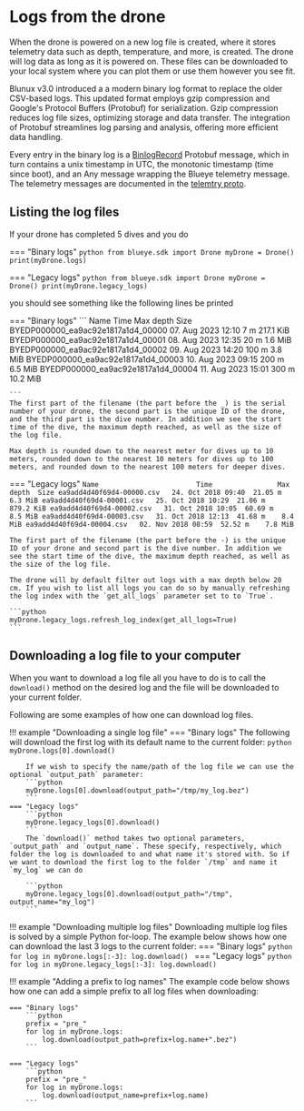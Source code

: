 # Logs from the drone

When the drone is powered on a new log file is created, where it stores telemetry data such as depth, temperature, and more, is created. The drone will log data as long as it is powered on. These files can be downloaded to your local system where you can plot them or use them however you see fit.

 Blunux v3.0 introduced a a modern binary log format to replace the older CSV-based logs. This updated format employs gzip compression and Google's Protocol Buffers (Protobuf) for serialization. Gzip compression reduces log file sizes, optimizing storage and data transfer. The integration of Protobuf streamlines log parsing and analysis, offering more efficient data handling.

 Every entry in the binary log is a [BinlogRecord](../../protobuf-protocol/#binlogrecord) Protobuf message, which in turn contains a unix timestamp in UTC, the monotonic timestamp (time since boot), and an Any message wrapping the Blueye telemetry message. The telemetry messages are documented in the [telemtry proto](../../docs/protobuf-protocol/#telemetryproto).

## Listing the log files
If your drone has completed 5 dives and you do

=== "Binary logs"
    ```python
    from blueye.sdk import Drone
    myDrone = Drone()
    print(myDrone.logs)
    ```

=== "Legacy logs"
    ```python
    from blueye.sdk import Drone
    myDrone = Drone()
    print(myDrone.legacy_logs)
    ```

you should see something like the following lines be printed

=== "Binary logs"
    ```
    Name                                Time                Max depth    Size
    BYEDP000000_ea9ac92e1817a1d4_00000  07. Aug 2023 12:10  7 m          217.1 KiB
    BYEDP000000_ea9ac92e1817a1d4_00001  08. Aug 2023 12:35  20 m         1.6 MiB
    BYEDP000000_ea9ac92e1817a1d4_00002  09. Aug 2023 14:20  100 m        3.8 MiB
    BYEDP000000_ea9ac92e1817a1d4_00003  10. Aug 2023 09:15  200 m        6.5 MiB
    BYEDP000000_ea9ac92e1817a1d4_00004  11. Aug 2023 15:01  300 m        10.2 MiB

    ```
    The first part of the filename (the part before the _) is the serial number of your drone, the second part is the unique ID of the drone, and the third part is the dive number. In addition we see the start time of the dive, the maximum depth reached, as well as the size of the log file.

    Max depth is rounded down to the nearest meter for dives up to 10 meters, rounded down to the nearest 10 meters for dives up to 100 meters, and rounded down to the nearest 100 meters for deeper dives.

=== "Legacy logs"
    ```
    Name                        Time                Max depth  Size
    ea9add4d40f69d4-00000.csv   24. Oct 2018 09:40  21.05 m    6.3 MiB
    ea9add4d40f69d4-00001.csv   25. Oct 2018 10:29  21.06 m    879.2 KiB
    ea9add4d40f69d4-00002.csv   31. Oct 2018 10:05  60.69 m    8.5 MiB
    ea9add4d40f69d4-00003.csv   31. Oct 2018 12:13  41.68 m    8.4 MiB
    ea9add4d40f69d4-00004.csv   02. Nov 2018 08:59  52.52 m    7.8 MiB
    ```

    The first part of the filename (the part before the -) is the unique ID of your drone and second part is the dive number. In addition we see the start time of the dive, the maximum depth reached, as well as the size of the log file.

    The drone will by default filter out logs with a max depth below 20 cm. If you wish to list all logs you can do so by manually refreshing the log index with the `get_all_logs` parameter set to to `True`.

    ```python
    myDrone.legacy_logs.refresh_log_index(get_all_logs=True)
    ```

## Downloading a log file to your computer
When you want to download a log file all you have to do is to call the `download()`
method on the desired log and the file will be downloaded to your current folder.

Following are some examples of how one can download log files.

!!! example "Downloading a single log file"
    === "Binary logs"
        The following will download the first log with its default name to the current folder:
        ```python
        myDrone.logs[0].download()
        ```

        If we wish to specify the name/path of the log file we can use the optional `output_path` parameter:
        ```python
        myDrone.logs[0].download(output_path="/tmp/my_log.bez")
        ```
    === "Legacy logs"
        ```python
        myDrone.legacy_logs[0].download()
        ```
        The `download()` method takes two optional parameters, `output_path` and `output_name`. These specify, respectively, which folder the log is downloaded to and what name it's stored with. So if we want to download the first log to the folder `/tmp` and name it `my_log` we can do

        ```python
        myDrone.legacy_logs[0].download(output_path="/tmp", output_name="my_log")
        ```

!!! example "Downloading multiple log files"
    Downloading multiple log files is solved by a simple Python for-loop. The example below shows how one can download the last 3 logs to the current folder:
    === "Binary logs"
        ```python
        for log in myDrone.logs[:-3]:
            log.download()
        ```
    === "Legacy logs"
        ```python
        for log in myDrone.legacy_logs[:-3]:
            log.download()
        ```

!!! example "Adding a prefix to log names"
    The example code below shows how one can add a simple prefix to all log files when downloading:

    === "Binary logs"
        ```python
        prefix = "pre_"
        for log in myDrone.logs:
            log.download(output_path=prefix+log.name+".bez")
        ```

    === "Legacy logs"
        ```python
        prefix = "pre_"
        for log in myDrone.logs:
            log.download(output_name=prefix+log.name)
        ```
